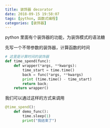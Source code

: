 ```yaml
---
title: 装饰器 decorator
date: 2018-09-15 19:58:07
tags: [python, 函数式编程]
categories: [装饰器]
---
```


python 里面有个装饰器的功能，为装饰模式的语法糖

先写一个不带参数的装饰器，计算函数的时间

``` python
# 这里是计算时间的装饰器
def time_spend(func):
    def wrapper(*args, **kwargs):
        time_start = time.time()
        back = func(*args, **kwargs)
        print (time.time() - time_start)
        return back;
    return wrapper()
```

我们可以通过这样的方式来调用

``` python
@time_spend():
    def demo_func():
        time.sleep(1)
        print("我结束了")
```









